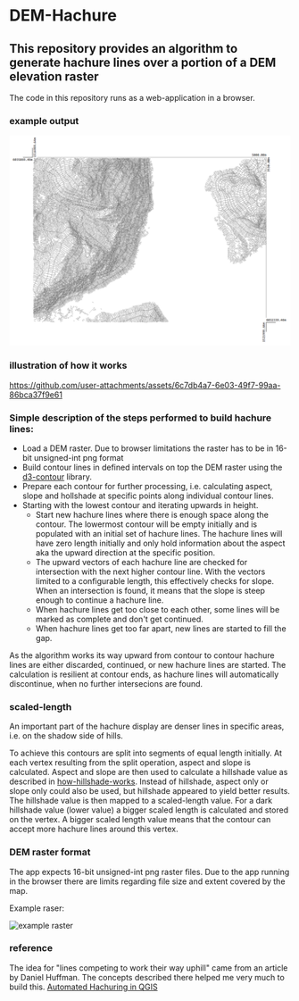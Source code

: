 # DEM-Hachure

## This repository provides an algorithm to generate hachure lines over a portion of a DEM elevation raster

The code in this repository runs as a web-application in a browser.

### example output

![alt text](public/pp_hachure.png)

### illustration of how it works

https://github.com/user-attachments/assets/6c7db4a7-6e03-49f7-99aa-86bca37f9e61

### Simple description of the steps performed to build hachure lines:

- Load a DEM raster. Due to browser limitations the raster has to be in 16-bit unsigned-int png format
- Build contour lines in defined intervals on top the DEM raster using the [d3-contour](https://d3js.org/d3-contour) library.
- Prepare each contour for further processing, i.e. calculating aspect, slope and hollshade at specific points along individual contour lines.
- Starting with the lowest contour and iterating upwards in height.
  - Start new hachure lines where there is enough space along the contour. The lowermost contour will be empty initially and is populated with an initial set of hachure lines. The hachure lines will have zero length initially and only hold information about the aspect aka the upward direction
    at the specific position.
  - The upward vectors of each hachure line are checked for intersection with the next higher contour line. With the vectors limited to a configurable length, this effectively checks for slope. When an intersection is found, it means that the slope is steep enough to continue a hachure line.
  - When hachure lines get too close to each other, some lines will be marked as complete and don't get continued.
  - When hachure lines get too far apart, new lines are started to fill the gap.

As the algorithm works its way upward from contour to contour hachure lines are either discarded, continued, or new hachure lines are started.
The calculation is resilient at contour ends, as hachure lines will automatically discontinue, when no further intersecions are found.

### scaled-length

An important part of the hachure display are denser lines in specific areas, i.e. on the shadow side of hills.

To achieve this contours are split into segments of equal length initially. At each vertex resulting from the split operation, aspect and slope is calculated. Aspect and slope are then used to calculate a hillshade value as described in [how-hillshade-works](https://pro.arcgis.com/en/pro-app/latest/tool-reference/3d-analyst/how-hillshade-works.htm). Instead of hillshade, aspect only or slope only could also be used, but hillshade appeared to yield better results. The hillshade value is then mapped to a scaled-length value. For a dark hillshade value (lower value) a bigger scaled length is calculated and stored on the vertex. A bigger scaled length value means that the contour can accept more hachure lines around this vertex.

### DEM raster format

The app expects 16-bit unsigned-int png raster files. Due to the app running in the browser there are limits regarding file size and extent covered by the map.

Example raser:

![example raster](public/example.png)

### reference

The idea for "lines competing to work their way uphill" came from an article by Daniel Huffman. The concepts described there helped me very much to build this.
[Automated Hachuring in QGIS](https://somethingaboutmaps.wordpress.com/2024/07/07/automated-hachuring-in-qgis/)
